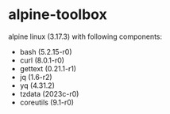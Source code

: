 # alpine-toolbox

alpine linux (3.17.3) with following components:

- bash (5.2.15-r0)
- curl (8.0.1-r0)
- gettext (0.21.1-r1)
- jq (1.6-r2)
- yq (4.31.2)
- tzdata (2023c-r0)
- coreutils (9.1-r0)
